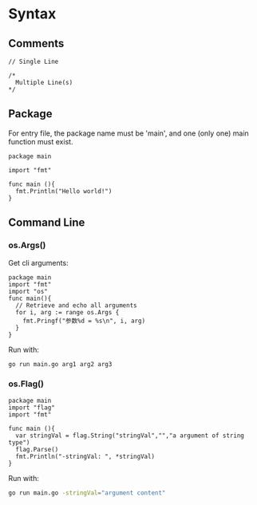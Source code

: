 # Syntax

## Comments

```golang
// Single Line

/*
  Multiple Line(s)
*/
```

## Package

For entry file, the package name must be 'main', and one (only one) main function must exist.

```golang
package main

import "fmt"

func main (){
  fmt.Println("Hello world!")
}
```

## Command Line

### os.Args()

Get cli arguments:

```golang
package main
import "fmt"
import "os"
func main(){
  // Retrieve and echo all arguments
  for i, arg := range os.Args {
    fmt.Pringf("参数%d = %s\n", i, arg)
  }
}
```

Run with:

```golang
go run main.go arg1 arg2 arg3
```

### os.Flag()

```golang
package main
import "flag"
import "fmt"

func main (){
  var stringVal = flag.String("stringVal","","a argument of string type")
  flag.Parse()
  fmt.Println("-stringVal: ", *stringVal)
}
```

Run with:

```bash
go run main.go -stringVal="argument content"
```
